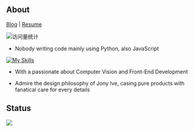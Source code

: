 ## About

[Blog](https://2jone.top) | [Resume](https://cv.2jone.top)

<img src="https://komarev.com/ghpvc/?username=lavanceeee" alt="访问量统计" />

+ Nobody writing code mainly using Python, also JavaScript

[![My Skills](https://skillicons.dev/icons?i=python,opencv,vue,js)](https://skillicons.dev)

+ With a passionate about Computer Vision and Front-End Development

+ Admire the design philosophy of Jony Ive, casing pure products with fanatical care for every details

## Status

<picture>
  <source
    srcset="https://github-readme-stats.vercel.app/api?username=lavanceeee&show_icons=true&theme=dark"
    media="(prefers-color-scheme: dark)"
  />
  <source
    srcset="https://github-readme-stats.vercel.app/api?username=lavanceeee&show_icons=true"
    media="(prefers-color-scheme: light), (prefers-color-scheme: no-preference)"
  />
  <img src="https://github-readme-stats.vercel.app/api?username=lavanceeee&show_icons=true" />
</picture>
